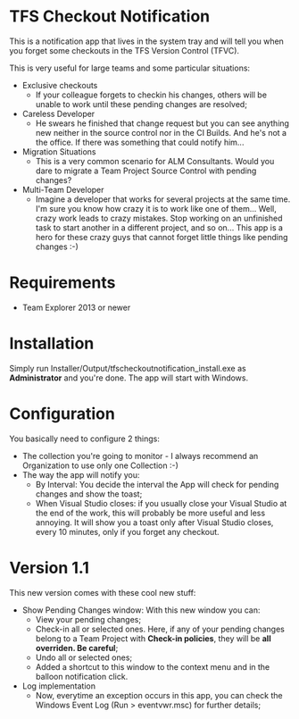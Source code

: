 TFS Checkout Notification
=======================
This is a notification app that lives in the system tray and will tell you when you forget some checkouts in the TFS Version Control (TFVC).

This is very useful for large teams and some particular situations:

* Exclusive checkouts
	* If your colleague forgets to checkin his changes, others will be unable to work until these pending changes are resolved;
* Careless Developer
	* He swears he finished that change request but you can see anything new neither in the source control nor in the CI Builds. And he's not a the office. If there was something that could notify him...
* Migration Situations
    * This is a very common scenario for ALM Consultants. Would you dare to migrate a Team Project Source Control with pending changes?
* Multi-Team Developer
    * Imagine a developer that works for several projects at the same time. I'm sure you know how crazy it is to work like one of them... Well, crazy work leads to crazy mistakes. Stop working on an unfinished task to start another in a different project, and so on... This app is a hero for these crazy guys that cannot forget little things like pending changes :-)

Requirements
=======================
* Team Explorer 2013 or newer

Installation
=======================
Simply run Installer/Output/tfscheckoutnotification_install.exe as **Administrator** and you're done. The app will start with Windows.

Configuration
=======================
You basically need to configure 2 things:
* The collection you're going to monitor - I always recommend an Organization to use only one Collection :-)
* The way the app will notify you:
    * By Interval: You decide the interval the App will check for pending changes and show the toast;
    * When Visual Studio closes: if you usually close your Visual Studio at the end of the work, this will probably be more useful and less annoying. It will show you a toast only after Visual Studio closes, every 10 minutes, only if you forget any checkout.

Version 1.1
=======================
This new version comes with these cool new stuff:
* Show Pending Changes window: With this new window you can:
	* View your pending changes;
	* Check-in all or selected ones. Here, if any of your pending changes belong to a Team Project with **Check-in policies**, they will be **all overriden. Be careful**;
	* Undo all or selected ones;
	* Added a shortcut to this window to the context menu and in the balloon notification click.
* Log implementation
	* Now, everytime an exception occurs in this app, you can check the Windows Event Log (Run > eventvwr.msc) for further details;